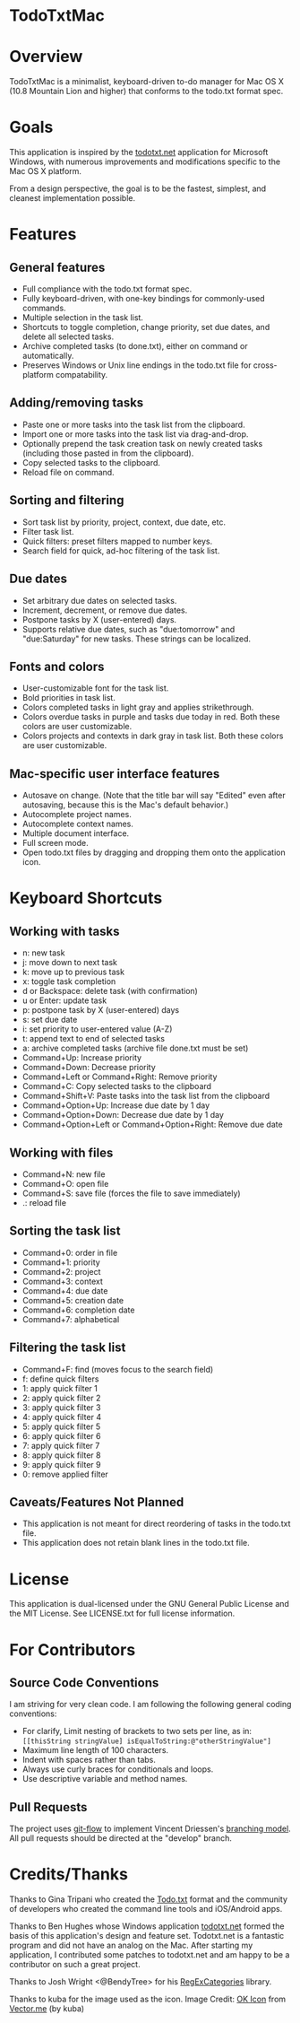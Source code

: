 # TodoTxtMac

# Overview

TodoTxtMac is a minimalist, keyboard-driven to-do manager for Mac OS X (10.8 Mountain Lion and higher) that conforms to the todo.txt format spec.


# Goals

This application is inspired by the [todotxt.net][] application for Microsoft Windows, with numerous improvements and modifications specific to the Mac OS X platform.

From a design perspective, the goal is to be the fastest, simplest, and cleanest implementation possible.

[todotxt.net]: http://benrhughes.github.io/todotxt.net/


# Features

## General features

- Full compliance with the todo.txt format spec.
- Fully keyboard-driven, with one-key bindings for commonly-used commands.
- Multiple selection in the task list.
- Shortcuts to toggle completion, change priority, set due dates, and delete all selected tasks.
- Archive completed tasks (to done.txt), either on command or automatically.
- Preserves Windows or Unix line endings in the todo.txt file for cross-platform compatability.

## Adding/removing tasks

- Paste one or more tasks into the task list from the clipboard.
- Import one or more tasks into the task list via drag-and-drop.
- Optionally prepend the task creation task on newly created tasks (including those pasted in from the clipboard).
- Copy selected tasks to the clipboard.
- Reload file on command.

## Sorting and filtering

- Sort task list by priority, project, context, due date, etc.
- Filter task list.
- Quick filters: preset filters mapped to number keys.
- Search field for quick, ad-hoc filtering of the task list.

## Due dates

- Set arbitrary due dates on selected tasks.
- Increment, decrement, or remove due dates.
- Postpone tasks by X (user-entered) days.
- Supports relative due dates, such as "due:tomorrow" and "due:Saturday" for new tasks. These strings can be localized.

## Fonts and colors

- User-customizable font for the task list.
- Bold priorities in task list.
- Colors completed tasks in light gray and applies strikethrough.
- Colors overdue tasks in purple and tasks due today in red. Both these colors are user customizable.
- Colors projects and contexts in dark gray in task list. Both these colors are user customizable.

## Mac-specific user interface features

- Autosave on change. (Note that the title bar will say "Edited" even after autosaving, because this is the Mac's default behavior.)
- Autocomplete project names.
- Autocomplete context names.
- Multiple document interface.
- Full screen mode.
- Open todo.txt files by dragging and dropping them onto the application icon.


# Keyboard Shortcuts

## Working with tasks

- n: new task
- j: move down to next task
- k: move up to previous task
- x: toggle task completion
- d or Backspace: delete task (with confirmation)
- u or Enter: update task
- p: postpone task by X (user-entered) days
- s: set due date
- i: set priority to user-entered value (A-Z)
- t: append text to end of selected tasks
- a: archive completed tasks (archive file done.txt must be set)
- Command+Up: Increase priority
- Command+Down: Decrease priority
- Command+Left or Command+Right: Remove priority
- Command+C: Copy selected tasks to the clipboard
- Command+Shift+V: Paste tasks into the task list from the clipboard
- Command+Option+Up: Increase due date by 1 day
- Command+Option+Down: Decrease due date by 1 day
- Command+Option+Left or Command+Option+Right: Remove due date

## Working with files

- Command+N: new file
- Command+O: open file
- Command+S: save file (forces the file to save immediately)
- .: reload file

## Sorting the task list

- Command+0: order in file
- Command+1: priority
- Command+2: project
- Command+3: context
- Command+4: due date
- Command+5: creation date
- Command+6: completion date
- Command+7: alphabetical

## Filtering the task list

- Command+F: find (moves focus to the search field)
- f: define quick filters
- 1: apply quick filter 1
- 2: apply quick filter 2
- 3: apply quick filter 3
- 4: apply quick filter 4
- 5: apply quick filter 5
- 6: apply quick filter 6
- 7: apply quick filter 7
- 8: apply quick filter 8
- 9: apply quick filter 9
- 0: remove applied filter


## Caveats/Features Not Planned

- This application is not meant for direct reordering of tasks in the todo.txt file.
- This application does not retain blank lines in the todo.txt file.

# License

This application is dual-licensed under the GNU General Public License and the MIT License. See LICENSE.txt for full license information.


# For Contributors

## Source Code Conventions

I am striving for very clean code. I am following the following general coding conventions:

- For clarify, Limit nesting of brackets to two sets per line, as in: `[[thisString stringValue] isEqualToString:@"otherStringValue"]`
- Maximum line length of 100 characters.
- Indent with spaces rather than tabs.
- Always use curly braces for conditionals and loops.
- Use descriptive variable and method names.

## Pull Requests

The project uses [git-flow] to implement Vincent Driessen's [branching model]. All pull requests should be directed at the "develop" branch.

[git-flow]: https://github.com/nvie/gitflow
[branching model]: http://nvie.com/posts/a-successful-git-branching-model/

# Credits/Thanks

Thanks to Gina Tripani who created the [Todo.txt][] format and the community of developers who created the command line tools and iOS/Android apps.

Thanks to Ben Hughes whose Windows application [todotxt.net] formed the basis of this application's design and feature set. Todotxt.net is a fantastic program and did not have an analog on the Mac. After starting my application, I contributed some patches to todotxt.net and am happy to be a contributor on such a great project.

Thanks to Josh Wright <@BendyTree> for his [RegExCategories][] library.

Thanks to kuba for the image used as the icon. Image Credit: [OK Icon][] from [Vector.me][] (by kuba)

[Todo.txt]: http://www.todotxt.com
[RegExCategories]: https://github.com/bendytree/Objective-C-RegEx-Categories
[OK Icon]: http://vector.me/browse/329308/ok_icon
[Vector.me]: http://vector.me/
